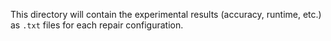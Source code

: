 This directory will contain the experimental results (accuracy, runtime, etc.)
as ``.txt`` files for each repair configuration.